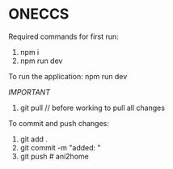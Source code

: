 # ONECCS

Required commands for first run:
1. npm i
2. npm run dev

To run the application:
npm run dev

*IMPORTANT*
1. git pull // before working to pull all changes

To commit and push changes:
1. git add .
2. git commit -m "added: <your own comment>"
3. git push
#   a n i 2 h o m e  
 